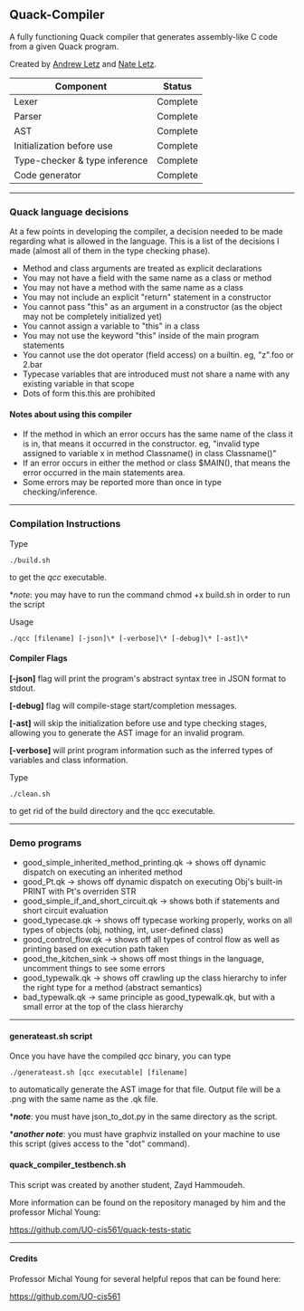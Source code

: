 ## Quack-Compiler
A fully functioning Quack compiler that generates assembly-like C code from a given Quack program.

Created by [Andrew Letz](https://aletz.io/) and [Nate Letz](https://touchette.github.io/).

| Component  | Status |
| ---------- | ------ |
| Lexer | Complete |
| Parser | Complete |
| AST | Complete |
| Initialization before use | Complete |
| Type-checker & type inference | Complete |
| Code generator | Complete |

<hr>

### Quack language decisions
At a few points in developing the compiler, a decision needed to be made regarding what is allowed in the language. This is a list of the decisions I made (almost all of them in the type checking phase).
* Method and class arguments are treated as explicit declarations
* You may not have a field with the same name as a class or method
* You may not have a method with the same name as a class
* You may not include an explicit "return" statement in a constructor
* You cannot pass "this" as an argument in a constructor (as the object may not be completely initialized yet)
* You cannot assign a variable to "this" in a class
* You may not use the keyword "this" inside of the main program statements
* You cannot use the dot operator (field access) on a builtin. eg, "z".foo or 2.bar
* Typecase variables that are introduced must not share a name with any existing variable in that scope
* Dots of form this.this are prohibited

#### Notes about using this compiler
* If the method in which an error occurs has the same name of the class it is in, that means it occurred in the constructor. eg, "invalid type assigned to variable x in method Classname() in class Classname()"
* If an error occurs in either the method or class $MAIN(), that means the error occurred in the main statements area.
* Some errors may be reported more than once in type checking/inference.

<hr>

### Compilation Instructions
Type
```
./build.sh
```
to get the *qcc* executable. 

**note*: you may have to run the command chmod +x build.sh in order to run the script

Usage
```
./qcc [filename] [-json]\* [-verbose]\* [-debug]\* [-ast]\*
```

#### Compiler Flags
**[-json]** flag will print the program's abstract syntax tree in JSON format to stdout.

**[-debug]** flag will compile-stage start/completion messages.

**[-ast]** will skip the initialization before use and type checking stages, allowing you to generate the AST image for an invalid program.

**[-verbose]** will print program information such as the inferred types of variables and class information. 

Type
```
./clean.sh
```
to get rid of the build directory and the qcc executable.

<hr>

### Demo programs

* good_simple_inherited_method_printing.qk -> shows off dynamic dispatch on executing an inherited method
* good_Pt.qk -> shows off dynamic dispatch on executing Obj's built-in PRINT with Pt's overriden STR
* good_simple_if_and_short_circuit.qk -> shows both if statements and short circuit evaluation
* good_typecase.qk -> shows off typecase working properly, works on all types of objects (obj, nothing, int, user-defined class)
* good_control_flow.qk -> shows off all types of control flow as well as printing based on execution path taken
* good_the_kitchen_sink -> shows off most things in the language, uncomment things to see some errors
* good_typewalk.qk -> shows off crawling up the class hierarchy to infer the right type for a method (abstract semantics)
* bad_typewalk.qk -> same principle as good_typewalk.qk, but with a small error at the top of the class hierarchy

<hr>

#### generateast.sh script
Once you have have the compiled *qcc* binary, you can type
```
./generateast.sh [qcc executable] [filename]
```
to automatically generate the AST image for that file. Output file will be a .png with the same name as the .qk file.

\****note***: you must have json_to_dot.py in the same directory as the script.

\****another note***: you must have graphviz installed on your machine to use this script (gives access to the "dot" command).

#### quack_compiler_testbench.sh
This script was created by another student, Zayd Hammoudeh.

More information can be found on the repository managed by him and the professor Michal Young:

https://github.com/UO-cis561/quack-tests-static

<hr>

#### Credits
Professor Michal Young for several helpful repos that can be found here:

https://github.com/UO-cis561
